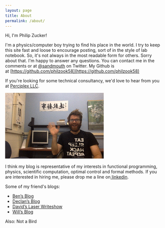 ```yaml
---
layout: page
title: About
permalink: /about/
---
```


Hi, I'm Philip Zucker!

I'm a physics/computer boy trying to find his place in the world. I try to keep this site fast and loose to encourage posting, sort of in the style of lab notebook. So, it's not always in the most readable form for others. Sorry about that. I'm happy to answer any questions. You can contact me in the comments or at [@sandmouth](https://twitter.com/sandmouth) on Twitter. My Github is at [https://github.com/philzook58](https://github.com/philzook58)

If you're looking for some technical consultancy, we'd love to hear from you at [Perciplex LLC](http://www.perciplex.com/).

![](/assets/me_waving.gif)

I think my blog is representative of my interests in functional programming, physics, scientific computation, optimal control and formal methods. If you are interested in hiring me, please drop me a line on[ linkedin](https://www.linkedin.com/in/philip-zucker-4520ba90/).

Some of my friend's blogs:

* [Ben’s Blog](http://blog.benwiener.com/)
* [Declan’s Blog](https://www.declanoller.com/)
* [David’s Laser Writeshow](https://davidtersegno.wordpress.com/)
* [Will’s Blog](https://willmaulbetsch.home.blog/)

Also: Not a Bird